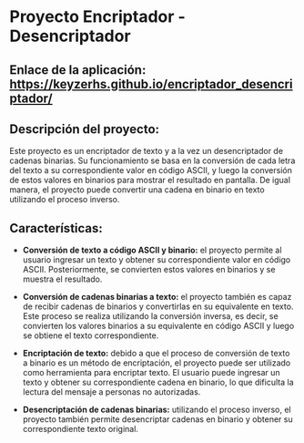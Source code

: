 # Proyecto Encriptador - Desencriptador

## **Enlace de la aplicación:** https://keyzerhs.github.io/encriptador_desencriptador/

## Descripción del proyecto:
Este proyecto es un encriptador de texto y a la vez un desencriptador de cadenas binarias. Su funcionamiento se basa en la conversión de cada letra del texto a su correspondiente valor en código ASCII, y luego la conversión de estos valores en binarios para mostrar el resultado en pantalla. De igual manera, el proyecto puede convertir una cadena en binario en texto utilizando el proceso inverso.

## Características:
- **Conversión de texto a código ASCII y binario:** el proyecto permite al usuario ingresar un texto y obtener su correspondiente valor en código ASCII. Posteriormente, se convierten estos valores en binarios y se muestra el resultado.

- **Conversión de cadenas binarias a texto:** el proyecto también es capaz de recibir cadenas de binarios y convertirlas en su equivalente en texto. Este proceso se realiza utilizando la conversión inversa, es decir, se convierten los valores binarios a su equivalente en código ASCII y luego se obtiene el texto correspondiente.

- **Encriptación de texto:** debido a que el proceso de conversión de texto a binario es un método de encriptación, el proyecto puede ser utilizado como herramienta para encriptar texto. El usuario puede ingresar un texto y obtener su correspondiente cadena en binario, lo que dificulta la lectura del mensaje a personas no autorizadas.

- **Desencriptación de cadenas binarias:** utilizando el proceso inverso, el proyecto también permite desencriptar cadenas en binario y obtener su correspondiente texto original.
